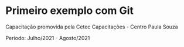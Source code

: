 # Primeiro exemplo com Git

Capacitação promovida pela Cetec Capacitações - Centro Paula Souza

Período: Julho/2021 - Agosto/2021